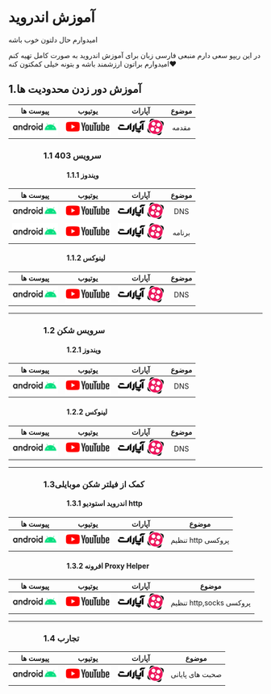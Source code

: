 
# آموزش اندروید
امیدوارم حال دلتون خوب باشه


در این ریپو سعی دارم منبعی فارسی زبان برای آموزش اندروید به صورت کامل تهیه کنم امیدوارم براتون ارزشمند باشه و بتونه خیلی کمکتون کنه❤️

## 1.آموزش دور زدن محدودیت ها
| پیوست ها                                | یوتیوب                                 | آپارات                                  | موضوع                               |
|:----:|:------:|:----:|:----:|
[![logo_Android](./res/drawable/logo_Android.png)](https://developer.android.com/)|[![logo_youtube](./res/drawable/logo_youtube.png)](https://www.youtube.com/watch?v=lMDABH8kumM)|[![logo](./res/drawable/logo.png)](https://www.aparat.com/v/rYPsk)|مقدمه|
### &emsp;&emsp;&emsp;&emsp; 1.1 سرویس 403
#### &emsp;&emsp;&emsp;&emsp;&emsp;&emsp;&emsp;&emsp; 1.1.1 ویندوز
| پیوست ها                                | یوتیوب                                 | آپارات                                  | موضوع                               |
|:----:|:------:|:----:|:----:|
[![logo_Android](./res/drawable/logo_Android.png)](https://403.online/download)|[![logo_youtube](./res/drawable/logo_youtube.png)](https://www.youtube.com/watch?v=bEBCFmBc0_k)|[![logo](./res/drawable/logo.png)](https://www.aparat.com/v/8SHRv)|DNS|
[![logo_Android](./res/drawable/logo_Android.png)](https://403.online/download)|[![logo_youtube](./res/drawable/logo_youtube.png)](https://www.youtube.com/watch?v=sF-zORcwz50)|[![logo](./res/drawable/logo.png)](https://www.aparat.com/v/ZNJUB)|برنامه|

#### &emsp;&emsp;&emsp;&emsp;&emsp;&emsp;&emsp;&emsp; 1.1.2 لینوکس
| پیوست ها                                | یوتیوب                                 | آپارات                                  | موضوع                               |
|:----:|:------:|:----:|:----:|
[![logo_Android](./res/drawable/logo_Android.png)](https://403.online/download)|[![logo_youtube](./res/drawable/logo_youtube.png)](https://www.youtube.com/watch?v=UnLU2n2whhc)|[![logo](./res/drawable/logo.png)](https://www.aparat.com/v/KuicZ)|DNS|

---

### &emsp;&emsp;&emsp;&emsp; 1.2 سرویس شکن
#### &emsp;&emsp;&emsp;&emsp;&emsp;&emsp;&emsp;&emsp; 1.2.1 ویندوز
| پیوست ها                                | یوتیوب                                 | آپارات                                  | موضوع                               |
|:----:|:------:|:----:|:----:|
[![logo_Android](./res/drawable/logo_Android.png)](https://shecan.ir/)|[![logo_youtube](./res/drawable/logo_youtube.png)](https://www.youtube.com/watch?v=dJERr9MW1Gk)|[![logo](./res/drawable/logo.png)](https://www.aparat.com/v/B7nds)|DNS|

#### &emsp;&emsp;&emsp;&emsp;&emsp;&emsp;&emsp;&emsp; 1.2.2 لینوکس
| پیوست ها                                | یوتیوب                                 | آپارات                                  | موضوع                               |
|:----:|:------:|:----:|:----:|
[![logo_Android](./res/drawable/logo_Android.png)](https://shecan.ir/)|[![logo_youtube](./res/drawable/logo_youtube.png)](https://www.youtube.com/watch?v=eh4-cvFBzcE)|[![logo](./res/drawable/logo.png)](https://www.aparat.com/v/faZVh)|DNS|

---

### &emsp;&emsp;&emsp;&emsp; 1.3کمک از فیلتر شکن موبایلی
#### &emsp;&emsp;&emsp;&emsp;&emsp;&emsp;&emsp;&emsp; 1.3.1 اندروید استودیو http
| پیوست ها                                | یوتیوب                                 | آپارات                                  | موضوع                               |
|:----:|:------:|:----:|:----:|
[![logo_Android](./res/drawable/logo_Android.png)](https://play.google.com/store/apps/details?id=com.gorillasoftware.everyproxy&hl=en_US&pli=1)|[![logo_youtube](./res/drawable/logo_youtube.png)](https://www.youtube.com/watch?v=uikbBA8wOmI)|[![logo](./res/drawable/logo.png)](https://www.aparat.com/v/qj5xt)|تنظیم http پروکسی|

#### &emsp;&emsp;&emsp;&emsp;&emsp;&emsp;&emsp;&emsp; 1.3.2 افرونه Proxy Helper
| پیوست ها                                | یوتیوب                                 | آپارات                                  | موضوع                               |
|:----:|:------:|:----:|:----:|
[![logo_Android](./res/drawable/logo_Android.png)](https://github.com/AblRadmanesh/Android/files/12091938/default.pdf)|[![logo_youtube](./res/drawable/logo_youtube.png)](https://www.youtube.com/watch?v=qHhv9H5df3Y)|[![logo](./res/drawable/logo.png)](https://www.aparat.com/v/xqbLY)|تنظیم http,socks پروکسی|
---

### &emsp;&emsp;&emsp;&emsp; 1.4 تجارب

| پیوست ها                                | یوتیوب                                 | آپارات                                  | موضوع                               |
|:----:|:------:|:----:|:----:|
[![logo_Android](./res/drawable/logo_Android.png)]()|[![logo_youtube](./res/drawable/logo_youtube.png)](https://www.youtube.com/watch?v=Xmpqum-z65M)|[![logo](./res/drawable/logo.png)](https://www.aparat.com/v/0RIzX)|صحبت های پایانی|

